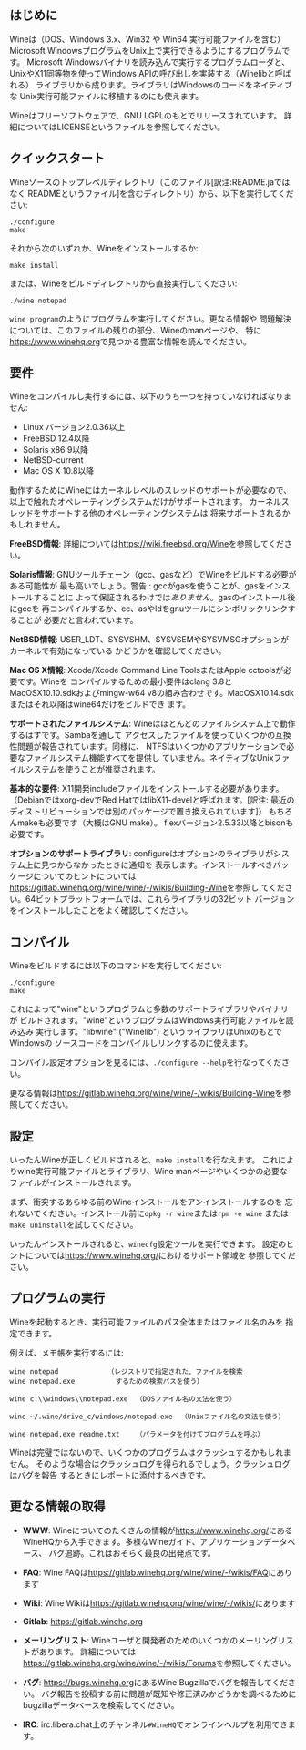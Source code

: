 ## はじめに

Wineは（DOS、Windows 3.x、Win32 や Win64 実行可能ファイルを含む）Microsoft
WindowsプログラムをUnix上で実行できるようにするプログラムです。
Microsoft Windowsバイナリを読み込んで実行するプログラムローダと、
UnixやX11同等物を使ってWindows APIの呼び出しを実装する（Winelibと呼ばれる）
ライブラリから成ります。ライブラリはWindowsのコードをネイティブな
Unix実行可能ファイルに移植するのにも使えます。

Wineはフリーソフトウェアで、GNU LGPLのもとでリリースされています。
詳細についてはLICENSEというファイルを参照してください。


## クイックスタート

Wineソースのトップレベルディレクトリ（このファイル[訳注:README.jaではなく
READMEというファイル]を含むディレクトリ）から、以下を実行してください:

```
./configure
make
```

それから次のいずれか、Wineをインストールするか:

```
make install
```

または、Wineをビルドディレクトリから直接実行してください:

```
./wine notepad
```

`wine program`のようにプログラムを実行してください。更なる情報や
問題解決については、このファイルの残りの部分、Wineのmanページや、
特に<https://www.winehq.org>で見つかる豊富な情報を読んでください。


## 要件

Wineをコンパイルし実行するには、以下のうち一つを持っていなければなりません:

- Linux バージョン2.0.36以上
- FreeBSD 12.4以降
- Solaris x86 9以降
- NetBSD-current
- Mac OS X 10.8以降

動作するためにWineにはカーネルレベルのスレッドのサポートが必要なので、
以上で触れたオペレーティングシステムだけがサポートされます。
カーネルスレッドをサポートする他のオペレーティングシステムは
将来サポートされるかもしれません。

**FreeBSD情報**:
  詳細については<https://wiki.freebsd.org/Wine>を参照してください。

**Solaris情報**:
  GNUツールチェーン（gcc、gasなど）でWineをビルドする必要がある可能性が
  最も高いでしょう。警告 : gccがgasを使うことが、gasをインストールすることに
  よって保証されるわけでは*ありません*。gasのインストール後にgccを
  再コンパイルするか、cc、asやldをgnuツールにシンボリックリンクすることが
  必要だと言われています。

**NetBSD情報**:
  USER_LDT、SYSVSHM、SYSVSEMやSYSVMSGオプションがカーネルで有効になっている
  かどうかを確認してください。

**Mac OS X情報**:
  Xcode/Xcode Command Line ToolsまたはApple cctoolsが必要です。Wineを
  コンパイルするための最小要件はclang 3.8とMacOSX10.10.sdkおよびmingw-w64
  v8の組み合わせです。MacOSX10.14.sdkまたはそれ以降はwine64だけをビルドでき
  ます。

**サポートされたファイルシステム**:
  Wineはほとんどのファイルシステム上で動作するはずです。Sambaを通して
  アクセスしたファイルを使っていくつかの互換性問題が報告されています。同様に、
  NTFSはいくつかのアプリケーションで必要なファイルシステム機能すべてを提供し
  ていません。ネイティブなUnixファイルシステムを使うことが推奨されます。

**基本的な要件**:
  X11開発includeファイルをインストールする必要があります。
  （Debianではxorg-devでRed HatではlibX11-develと呼ばれます。[訳注: 最近の
    ディストリビューションでは別のパッケージで置き換えられています]）
  もちろんmakeも必要です（大概はGNU make）。
  flexバージョン2.5.33以降とbisonも必要です。

**オプションのサポートライブラリ**:
  configureはオプションのライブラリがシステム上に見つからなかったときに通知を
  表示します。インストールすべきパッケージについてのヒントについては
  <https://gitlab.winehq.org/wine/wine/-/wikis/Building-Wine>を参照し
  てください。64ビットプラットフォームでは、これらライブラリの32ビット
  バージョンをインストールしたことをよく確認してください。


## コンパイル

Wineをビルドするには以下のコマンドを実行してください:

```
./configure
make
```

これによって"wine"というプログラムと多数のサポートライブラリやバイナリが
ビルドされます。"wine"というプログラムはWindows実行可能ファイルを読み込み
実行します。"libwine" ("Winelib") というライブラリはUnixのもとでWindowsの
ソースコードをコンパイルしリンクするのに使えます。

コンパイル設定オプションを見るには、`./configure --help`を行なってください。

更なる情報は<https://gitlab.winehq.org/wine/wine/-/wikis/Building-Wine>を参照してください。


## 設定

いったんWineが正しくビルドされると、`make install`を行なえます。
これによりwine実行可能ファイルとライブラリ、Wine manページやいくつかの必要な
ファイルがインストールされます。

まず、衝突するあらゆる前のWineインストールをアンインストールするのを
忘れないでください。インストール前に`dpkg -r wine`または`rpm -e wine`
または`make uninstall`を試してください。

いったんインストールされると、`winecfg`設定ツールを実行できます。
設定のヒントについては<https://www.winehq.org/>におけるサポート領域を
参照してください。


## プログラムの実行

Wineを起動するとき、実行可能ファイルのパス全体またはファイル名のみを
指定できます。

例えば、メモ帳を実行するには:

```
wine notepad            （レジストリで指定された、ファイルを検索
wine notepad.exe          するための検索パスを使う）

wine c:\\windows\\notepad.exe  （DOSファイル名の文法を使う）

wine ~/.wine/drive_c/windows/notepad.exe  （Unixファイル名の文法を使う）

wine notepad.exe readme.txt    （パラメータを付けてプログラムを呼ぶ）
```

Wineは完璧ではないので、いくつかのプログラムはクラッシュするかもしれません。
そのような場合はクラッシュログを得られるでしょう。クラッシュログはバグを報告
するときにレポートに添付するべきです。


## 更なる情報の取得

- **WWW**: Wineについてのたくさんの情報が<https://www.winehq.org/>にある
        WineHQから入手できます。多様なWineガイド、アプリケーションデータベース、
	バグ追跡。これはおそらく最良の出発点です。

- **FAQ**: Wine FAQは<https://gitlab.winehq.org/wine/wine/-/wikis/FAQ>にあります

- **Wiki**: Wine Wikiは<https://gitlab.winehq.org/wine/wine/-/wikis/>にあります

- **Gitlab**: <https://gitlab.winehq.org>

- **メーリングリスト**:
	Wineユーザと開発者のためのいくつかのメーリングリストがあります。
	詳細については<https://gitlab.winehq.org/wine/wine/-/wikis/Forums>を参照してください。

- **バグ**: <https://bugs.winehq.org>にあるWine Bugzillaでバグを報告してください。
        バグ報告を投稿する前に問題が既知や修正済みかどうかを調べるために
	bugzillaデータベースを検索してください。

- **IRC**: irc.libera.chat上のチャンネル`#WineHQ`でオンラインヘルプを利用できます。
